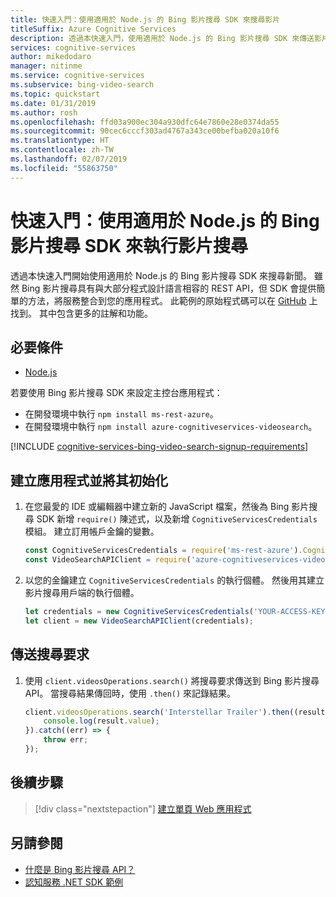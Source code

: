 ```yaml
---
title: 快速入門：使用適用於 Node.js 的 Bing 影片搜尋 SDK 來搜尋影片
titleSuffix: Azure Cognitive Services
description: 透過本快速入門，使用適用於 Node.js 的 Bing 影片搜尋 SDK 來傳送影片搜尋要求
services: cognitive-services
author: mikedodaro
manager: nitinme
ms.service: cognitive-services
ms.subservice: bing-video-search
ms.topic: quickstart
ms.date: 01/31/2019
ms.author: rosh
ms.openlocfilehash: ffd03a900ec304a930dfc64e7860e28e0374da55
ms.sourcegitcommit: 90cec6cccf303ad4767a343ce00befba020a10f6
ms.translationtype: HT
ms.contentlocale: zh-TW
ms.lasthandoff: 02/07/2019
ms.locfileid: "55863750"
---
```

# <a name="quickstart-perform-a-video-search-with-the-bing-video-search-sdk-for-nodejs"></a>快速入門：使用適用於 Node.js 的 Bing 影片搜尋 SDK 來執行影片搜尋

透過本快速入門開始使用適用於 Node.js 的 Bing 影片搜尋 SDK 來搜尋新聞。 雖然 Bing 影片搜尋具有與大部分程式設計語言相容的 REST API，但 SDK 會提供簡單的方法，將服務整合到您的應用程式。 此範例的原始程式碼可以在 [GitHub](https://github.com/Azure-Samples/cognitive-services-node-sdk-samples/blob/master/Samples/videoSearch.js) 上找到。 其中包含更多的註解和功能。

## <a name="prerequisites"></a>必要條件

- [Node.js](https://www.nodejs.org/)

若要使用 Bing 影片搜尋 SDK 來設定主控台應用程式：
* 在開發環境中執行 `npm install ms-rest-azure`。
* 在開發環境中執行 `npm install azure-cognitiveservices-videosearch`。

[!INCLUDE [cognitive-services-bing-video-search-signup-requirements](../../../../includes/cognitive-services-bing-video-search-signup-requirements.md)]

## <a name="create-and-initialize-the-application"></a>建立應用程式並將其初始化

1. 在您最愛的 IDE 或編輯器中建立新的 JavaScript 檔案，然後為 Bing 影片搜尋 SDK 新增 `require()` 陳述式，以及新增 `CognitiveServicesCredentials` 模組。 建立訂用帳戶金鑰的變數。 
    
    ```javascript
    const CognitiveServicesCredentials = require('ms-rest-azure').CognitiveServicesCredentials;
    const VideoSearchAPIClient = require('azure-cognitiveservices-videosearch');
    ```

2. 以您的金鑰建立 `CognitiveServicesCredentials` 的執行個體。 然後用其建立影片搜尋用戶端的執行個體。

    ```javascript
    let credentials = new CognitiveServicesCredentials('YOUR-ACCESS-KEY');
    let client = new VideoSearchAPIClient(credentials);
    ```

## <a name="send-the-search-request"></a>傳送搜尋要求

1. 使用 `client.videosOperations.search()` 將搜尋要求傳送到 Bing 影片搜尋 API。 當搜尋結果傳回時，使用 `.then()` 來記錄結果。
    
    ```javascript
    client.videosOperations.search('Interstellar Trailer').then((result) => {
        console.log(result.value);
    }).catch((err) => {
        throw err;
    });
    ```

<!-- Remove until the response can be replace with a sanitized version.
The code prints `result.value` items to the console without parsing any text. The results will be:
- _type: 'VideoObjectElementType'

![Video results](media/video-search-sdk-node-results.png)
-->

## <a name="next-steps"></a>後續步驟

> [!div class="nextstepaction"]
> [建立單頁 Web 應用程式](../tutorial-bing-video-search-single-page-app.md)

## <a name="see-also"></a>另請參閱 

* [什麼是 Bing 影片搜尋 API？](../overview.md)
* [認知服務 .NET SDK 範例](https://github.com/Azure-Samples/cognitive-services-dotnet-sdk-samples/tree/master/BingSearchv7)